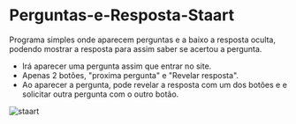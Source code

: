 # Perguntas-e-Resposta-Staart
Programa simples onde aparecem perguntas e a baixo a resposta oculta, podendo mostrar a resposta para assim saber se acertou a pergunta.

- Irá aparecer uma pergunta assim que entrar no site.
- Apenas 2 botões, "proxima pergunta" e "Revelar resposta".
- Ao aparecer a pergunta, pode revelar a resposta com um dos botões e e solicitar outra pergunta com o outro botão.


![staart](https://user-images.githubusercontent.com/105459900/182180370-c94e0206-b7de-4895-b644-e62e1293df23.png)
